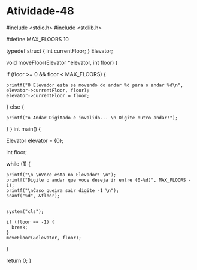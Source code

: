 # Atividade-48

#include <stdio.h>
#include <stdlib.h>

#define MAX_FLOORS 10

typedef struct {
    int currentFloor;
} Elevator;

void moveFloor(Elevator *elevator, int floor) {
	
  if (floor >= 0 && floor < MAX_FLOORS) {
  	
    printf("O Elevador esta se movendo do andar %d para o andar %d\n", elevator->currentFloor, floor);
    elevator->currentFloor = floor;
    
  } else {
  	
    printf("o Andar Digitado e invalido... \n Digite outro andar!");
  }
}
int main() {
	
  Elevator elevator = {0}; 
  
  int floor;
  
  while (1) {
  	
  	printf("\n \nVoce esta no Elevador! \n");
    printf("Digite o andar que voce deseja ir entre (0-%d)", MAX_FLOORS - 1);
    printf("\nCaso queira sair digite -1 \n");
    scanf("%d", &floor);
    
    
    system("cls");
    
    if (floor == -1) {
      break;
    }
    moveFloor(&elevator, floor);
  }
  
  return 0;
}
